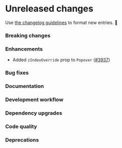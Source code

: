 # Unreleased changes

Use [the changelog guidelines](https://git.io/polaris-changelog-guidelines) to format new entries. 💜

### Breaking changes

### Enhancements

- Added `zIndexOverride` prop to `Popover` ([#3937](https://github.com/Shopify/polaris-react/pull/3937))

### Bug fixes

### Documentation

### Development workflow

### Dependency upgrades

### Code quality

### Deprecations
